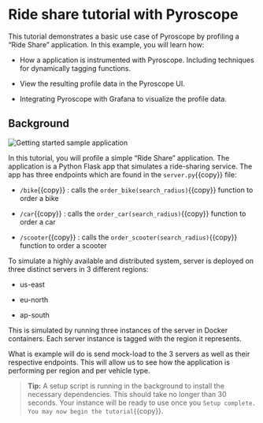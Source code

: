 # Ride share tutorial with Pyroscope

This tutorial demonstrates a basic use case of Pyroscope by profiling a “Ride Share” application. In this example, you will learn how:

- How a application is instrumented with Pyroscope. Including techniques for dynamically tagging functions.

- View the resulting profile data in the Pyroscope UI.

- Integrating Pyroscope with Grafana to visualize the profile data.

## Background

![Getting started sample application](https://grafana.com/media/docs/pyroscope/ride-share-demo.gif)

In this tutorial, you will profile a simple “Ride Share” application. The application is a Python Flask app that simulates a ride-sharing service. The app has three endpoints which are found in the `server.py`{{copy}} file:

- `/bike`{{copy}}    : calls the `order_bike(search_radius)`{{copy}} function to order a bike

- `/car`{{copy}}     : calls the `order_car(search_radius)`{{copy}} function to order a car

- `/scooter`{{copy}} : calls the `order_scooter(search_radius)`{{copy}} function to order a scooter

To simulate a highly available and distributed system, server is deployed on three distinct servers in 3 different regions:

- us-east

- eu-north

- ap-south

This is simulated by running three instances of the server in Docker containers. Each server instance is tagged with the region it represents.

What is example will do is send mock-load to the 3 servers as well as their respective endpoints. This will allow us to see how the application is performing per region and per vehicle type.

> **Tip:**
> A setup script is running in the background to install the necessary dependencies. This should take no longer than 30 seconds. Your instance will be ready to use once you `Setup complete. You may now begin the tutorial`{{copy}}.
